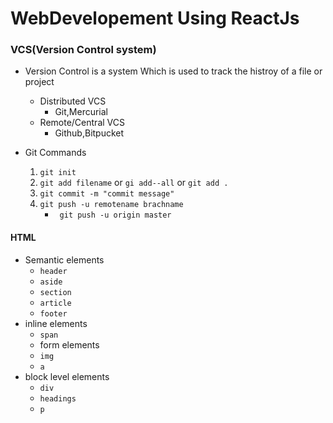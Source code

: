# WebDevelopement Using ReactJs

### VCS(Version Control system)

+ Version Control is a system Which is used to track the histroy of a file or project
    - Distributed VCS
        - Git,Mercurial
    - Remote/Central VCS
        - Github,Bitpucket

+ Git Commands

    1. `git init`
    2.  `git add filename` or `gi add--all` or `git add .`
    3.  `git commit -m "commit message"`
    4. `git push -u remotename brachname`
        -  ` git push -u origin master`


#### HTML

+ Semantic elements
    - `header`
    - `aside`
    - `section`
    - `article`
    - `footer`
+ inline elements
    - `span`
    - form elements
    - `img`
    - `a`
+ block level elements
    - `div`
    - `headings`
    - `p`

